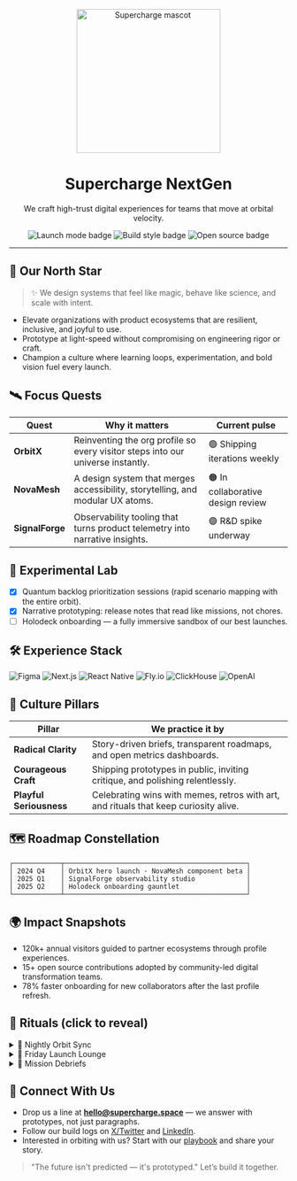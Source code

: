 <div align="center">
  <img src="https://github.com/user-attachments/assets/83744346-0bb5-470d-9b80-191b93800096" alt="Supercharge mascot" width="260" />
  <h1>Supercharge NextGen</h1>
  <p>We craft high-trust digital experiences for teams that move at orbital velocity.</p>
  <p>
    <img src="https://img.shields.io/badge/launch%20mode-ENGAGED-%23fd267d?style=for-the-badge" alt="Launch mode badge" />
    <img src="https://img.shields.io/badge/build%20style-FUTURE%20FORWARD-%235b21b6?style=for-the-badge" alt="Build style badge" />
    <img src="https://img.shields.io/badge/open%20source-COSMIC%20ALLY-%230ea5e9?style=for-the-badge" alt="Open source badge" />
  </p>
</div>

---

## 🔭 Our North Star

> ✨ We design systems that feel like magic, behave like science, and scale with intent.

- Elevate organizations with product ecosystems that are resilient, inclusive, and joyful to use.
- Prototype at light-speed without compromising on engineering rigor or craft.
- Champion a culture where learning loops, experimentation, and bold vision fuel every launch.

## 🛰️ Focus Quests

| Quest | Why it matters | Current pulse |
| --- | --- | --- |
| **OrbitX** | Reinventing the org profile so every visitor steps into our universe instantly. | 🟢 Shipping iterations weekly |
| **NovaMesh** | A design system that merges accessibility, storytelling, and modular UX atoms. | 🟠 In collaborative design review |
| **SignalForge** | Observability tooling that turns product telemetry into narrative insights. | 🟣 R&amp;D spike underway |

## 🧪 Experimental Lab

- [x] Quantum backlog prioritization sessions (rapid scenario mapping with the entire orbit).
- [x] Narrative prototyping: release notes that read like missions, not chores.
- [ ] Holodeck onboarding — a fully immersive sandbox of our best launches.

## 🛠️ Experience Stack

<p align="left">
  <img src="https://img.shields.io/badge/Design-Figma-%234B32C3?style=for-the-badge&amp;logo=figma&amp;logoColor=white" alt="Figma" />
  <img src="https://img.shields.io/badge/Web-Next.js-%23000000?style=for-the-badge&amp;logo=next.js&amp;logoColor=white" alt="Next.js" />
  <img src="https://img.shields.io/badge/Mobile-React%20Native-%2302569B?style=for-the-badge&amp;logo=react&amp;logoColor=white" alt="React Native" />
  <img src="https://img.shields.io/badge/Cloud-Fly.io-%235f2df2?style=for-the-badge&amp;logo=flydotio&amp;logoColor=white" alt="Fly.io" />
  <img src="https://img.shields.io/badge/Data-ClickHouse-%23FF4A17?style=for-the-badge&amp;logo=clickhouse&amp;logoColor=white" alt="ClickHouse" />
  <img src="https://img.shields.io/badge/AI-OpenAI-%23412991?style=for-the-badge&amp;logo=openai&amp;logoColor=white" alt="OpenAI" />
</p>

## 🌈 Culture Pillars

| Pillar | We practice it by |
| --- | --- |
| **Radical Clarity** | Story-driven briefs, transparent roadmaps, and open metrics dashboards. |
| **Courageous Craft** | Shipping prototypes in public, inviting critique, and polishing relentlessly. |
| **Playful Seriousness** | Celebrating wins with memes, retros with art, and rituals that keep curiosity alive. |

## 🗺️ Roadmap Constellation

```
┌────────────┬──────────────────────────────────────────────┐
│ 2024 Q4    │ OrbitX hero launch · NovaMesh component beta │
│ 2025 Q1    │ SignalForge observability studio             │
│ 2025 Q2    │ Holodeck onboarding gauntlet                 │
└────────────┴──────────────────────────────────────────────┘
```

## 🌍 Impact Snapshots

- 120k+ annual visitors guided to partner ecosystems through profile experiences.
- 15+ open source contributions adopted by community-led digital transformation teams.
- 78% faster onboarding for new collaborators after the last profile refresh.

## 🌌 Rituals (click to reveal)

<details>
  <summary>🌙 Nightly Orbit Sync</summary>
  Async-first updates, visual storytelling, and surprise demos keep momentum rolling across time zones.
</details>
<details>
  <summary>🎉 Friday Launch Lounge</summary>
  We ship something delightful every Friday — even if it is a tiny UX sparkle or a fresh storytelling experiment.
</details>
<details>
  <summary>🧭 Mission Debriefs</summary>
  Structured reflection that turns learnings into playbooks so the next launch goes further, faster.
</details>

## 🤝 Connect With Us

- Drop us a line at **hello@supercharge.space** — we answer with prototypes, not just paragraphs.
- Follow our build logs on [X/Twitter](https://twitter.com/) and [LinkedIn](https://www.linkedin.com/).
- Interested in orbiting with us? Start with our [playbook](https://supercharge.space/playbook) and share your story.

> "The future isn't predicted — it's prototyped." Let’s build it together.
